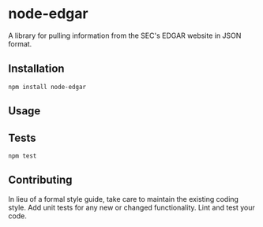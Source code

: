 node-edgar
=========

A library for pulling information from the SEC's EDGAR website in JSON format.

## Installation

  `npm install node-edgar`

## Usage




## Tests

  `npm test`

## Contributing

In lieu of a formal style guide, take care to maintain the existing coding style. Add unit tests for any new or changed functionality. Lint and test your code.